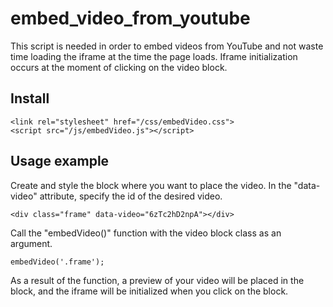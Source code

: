 # embed_video_from_youtube
This script is needed in order to embed videos from YouTube and not waste time loading the iframe at the time the page loads. Iframe initialization occurs at the moment of clicking on the video block.

## Install
```
<link rel="stylesheet" href="/css/embedVideo.css">
<script src="/js/embedVideo.js"></script>
```

## Usage example
Create and style the block where you want to place the video. In the "data-video" attribute, specify the id of the desired video.
```
<div class="frame" data-video="6zTc2hD2npA"></div>
```
Call the "embedVideo()" function with the video block class as an argument.
```
embedVideo('.frame');
```
As a result of the function, a preview of your video will be placed in the block, and the iframe will be initialized when you click on the block.
